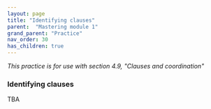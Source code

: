 ```yaml
---
layout: page
title: "Identifying clauses"
parent:  "Mastering module 1"
grand_parent: "Practice"
nav_order: 30
has_children: true
---
```


*This practice is for use with section 4.9, "Clauses and coordination"*


### Identifying clauses



TBA